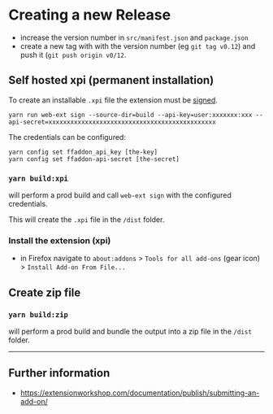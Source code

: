 # Creating a new Release

- increase the version number in `src/manifest.json` and `package.json`
- create a new tag with with the version number (eg `git tag v0.12`) and push it (`git push origin v0/12`.

## Self hosted xpi (permanent installation)
To create an installable `.xpi` file the extension must be [signed](https://extensionworkshop.com/documentation/develop/web-ext-command-reference/#web-ext_sign).

```
yarn run web-ext sign --source-dir=build --api-key=user:xxxxxxx:xxx --api-secret=xxxxxxxxxxxxxxxxxxxxxxxxxxxxxxxxxxxxxxxxxxxxxx
```

The credentials can be configured:
```
yarn config set ffaddon_api_key [the-key]
yarn config set ffaddon-api-secret [the-secret]

``` 

### `yarn build:xpi` 
will perform a prod build and call `web-ext sign` with the configured credentials.

This will create the `.xpi` file in the `/dist` folder.

### Install the extension (xpi)
- in Firefox navigate to `about:addons` > `Tools for all add-ons` (gear icon) > `Install Add-on From File...`

## Create zip file

### `yarn build:zip`

will perform a prod build and bundle the output into a zip file in the `/dist` folder.

---

## Further information
- https://extensionworkshop.com/documentation/publish/submitting-an-add-on/